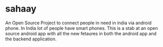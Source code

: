 # sahaay
An Open Source Project to connect people in need in india via android phone. In India lot of people have smart phones. This is a stab at an open source android app with all the new fetaures in both the android app and the backend application.

